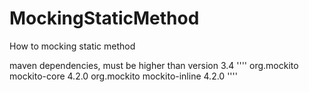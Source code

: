 # MockingStaticMethod
How to mocking static method

maven dependencies, must be higher than version 3.4
''''
        <dependency>
            <groupId>org.mockito</groupId>
            <artifactId>mockito-core</artifactId>
            <version>4.2.0</version>
        </dependency>
        <dependency>
            <groupId>org.mockito</groupId>
            <artifactId>mockito-inline</artifactId>
            <version>4.2.0</version>
        </dependency>
''''
